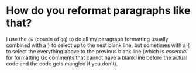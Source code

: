 # How do you reformat paragraphs like that?

I use the `gw` (cousin of `gq`) to do all my paragraph formatting
usually combined with a `}` to select up to the next blank line, but
sometimes with a `{` to select the everything above to the previous
blank line (which is *essential* for formatting Go comments that cannot
have a blank line before the actual code and the code gets mangled if
you don't).

